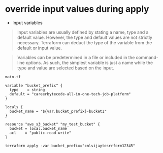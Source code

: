 # override input values during apply

- Input variables

> Input variables are usually defined by stating a name, type and a default value. However, the type and default values are not strictly necessary. Terraform can deduct the type of the variable from the default or input value.

> Variables can be predetermined in a file or included in the command-line options. As such, the simplest variable is just a name while the type and value are selected based on the input.

```
main.tf 

variable "bucket_prefix" {
  type    = string
  default = "careerbytecode-all-in-one-tech-job-platform"
}

locals {
  bucket_name = "${var.bucket_prefix}-bucket1"
}

resource "aws_s3_bucket" "my_test_bucket" {
  bucket = local.bucket_name
  acl    = "public-read-write"
}
```

```
terraform apply -var bucket_prefix="cnlvijaytesrrform12345"
```